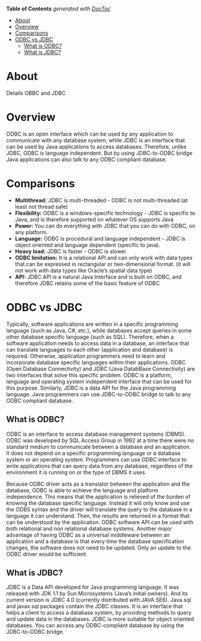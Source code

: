 <!-- START doctoc generated TOC please keep comment here to allow auto update -->
<!-- DON'T EDIT THIS SECTION, INSTEAD RE-RUN doctoc TO UPDATE -->
**Table of Contents**  *generated with [DocToc](https://github.com/thlorenz/doctoc)*

- [About](#about)
- [Overview](#overview)
- [Comparisons](#comparisons)
- [ODBC vs JDBC](#odbc-vs-jdbc)
  - [What is ODBC?](#what-is-odbc)
  - [What is JDBC?](#what-is-jdbc)

<!-- END doctoc generated TOC please keep comment here to allow auto update -->

# About

Details OBBC and JDBC

# Overview

ODBC is an open interface which can be used by any application to communicate with any database system, while JDBC is an interface that can be used by Java applications to access databases. Therefore, unlike JDBC, ODBC is language independent. But by using JDBC-to-ODBC bridge Java applications can also talk to any ODBC compliant database.

# Comparisons

* **Multithread:** JDBC is multi-threaded - ODBC is not multi-threaded (at least not thread safe)
* **Flexibility:** ODBC is a windows-specific technology - JDBC is specific to Java, and is therefore supported on whatever OS supports Java
* **Power:** You can do everything with JDBC that you can do with ODBC, on any platform.
* **Language:** ODBC is procedural and language independent - JDBC is object oriented and language dependent (specific to java).
* **Heavy load:** JDBC is faster - ODBC is slower
* **ODBC limitation:** It is a relational API and can only work with data types that can be expressed in rectangular or two-dimensional format. (it will not work with data types like Oracle’s spatial data type)
* **API:** JDBC API is a natural Java Interface and is built on ODBC, and therefore JDBC retains some of the basic feature of ODBC

# ODBC vs JDBC

Typically, software applications are written in a specific programming language (such as Java, C#, etc.), while databases accept queries in some other database specific language (such as SQL). Therefore, when a software application needs to access data in a database, an interface that can translate languages to each other (application and database) is required. Otherwise, application programmers need to learn and incorporate database specific languages within their applications. ODBC (Open Database Connectivity) and JDBC (Java DatabBase Connectivity) are two interfaces that solve this specific problem. ODBC is a platform, language and operating system independent interface that can be used for this purpose. Similarly, JDBC is a data API for the Java programming language. Java programmers can use JDBC-to-ODBC bridge to talk to any ODBC compliant database.

## What is ODBC?

ODBC is an interface to access database management systems (DBMS). ODBC was developed by SQL Access Group in 1992 at a time there were no standard medium to communicate between a database and an application. It does not depend on a specific programming language or a database system or an operating system. Programmers can use ODBC interface to write applications that can query data from any database, regardless of the environment it is running on or the type of DBMS it uses.

Because ODBC driver acts as a translator between the application and the database, ODBC is able to achieve the language and platform independence. This means that the application is relieved of the burden of knowing the database specific language. Instead it will only know and use the ODBS syntax and the driver will translate the query to the database in a language it can understand. Then, the results are returned in a format that can be understood by the application. ODBC software API can be used with both relational and non relational database systems. Another major advantage of having ODBC as a universal middleware between an application and a database is that every time the database specification changes, the software does not need to be updated. Only an update to the ODBC driver would be sufficient.

## What is JDBC?

JDBC is a Data API developed for Java programming language. It was released with JDK 1.1 by Sun Microsystems (Java’s initial owners). And its current version is JDBC 4.0 (currently distributed with JAVA SE6). Java.sql and javax.sql packages contain the JDBC classes. It is an interface that helps a client to access a database system, by providing methods to query and update data in the databases. JDBC is more suitable for object oriented databases. You can access any ODBC-compliant database by using the JDBC-to-ODBC bridge.
